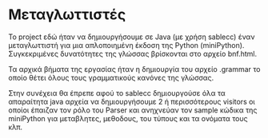 # Μεταγλωττιστές
Το project εδώ ήταν να δημιουργήσουμε σε Java (με χρήση sablecc) έναν μεταγλωττιστή για μια απλοποιημένη έκδοση της Python (miniPython). Συγκεκριμένες δυνατότητες της γλώσσας βρίσκονται στο αρχείο bnf.html.

Τα αρχικά βήματα της εργασίας ήταν η δημιουργία του αρχείο .grammar το οποίο θέτει όλους τους γραμματικούς κανόνες της γλώσσας.

Στην συνέχεια θα έπρεπε αφού το sablecc δημιουργούσε όλα τα απαραίτητα java αρχεία να δημιουργήσουμε 2 ή περισσότερους visitors οι οποίοι έπαιζαν τον ρόλο του Parser και ανηχνεύαν τον sample κώδικα της miniPython για μεταβλητες, μεθοδους, του τύπους και τα ονόματα τους κλπ.